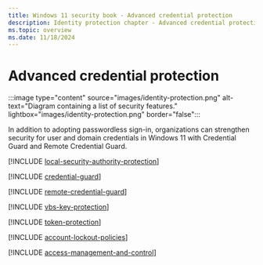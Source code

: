 ```yaml
---
title: Windows 11 security book - Advanced credential protection
description: Identity protection chapter - Advanced credential protection.
ms.topic: overview
ms.date: 11/18/2024
---
```


# Advanced credential protection

:::image type="content" source="images/identity-protection.png" alt-text="Diagram containing a list of security features." lightbox="images/identity-protection.png" border="false":::

In addition to adopting passwordless sign-in, organizations can strengthen security for user and domain credentials in Windows 11 with Credential Guard and Remote Credential Guard.

[!INCLUDE [local-security-authority-protection](includes/local-security-authority-protection.md)]

[!INCLUDE [credential-guard](includes/credential-guard.md)]

[!INCLUDE [remote-credential-guard](includes/remote-credential-guard.md)]

[!INCLUDE [vbs-key-protection](includes/vbs-key-protection.md)]

[!INCLUDE [token-protection](includes/token-protection.md)]

[!INCLUDE [account-lockout-policies](includes/account-lockout-policies.md)]

[!INCLUDE [access-management-and-control](includes/access-management-and-control.md)]
